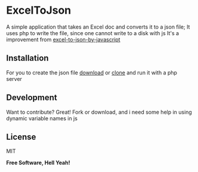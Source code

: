 # ExcelToJson
A simple application that takes an Excel doc and converts it to a json file;
It uses php to write the file, since one cannot write to a disk with js
It's a improvement from [excel-to-json-by-javascript](https://github.com/jayanthbabu123/excel-to-json-by-javascript)

## Installation
For you to create the json file [download](https://github.com/munenepeter/ExcelToJson/archive/refs/heads/main.zip) or [clone](https://github.com/munenepeter/ExcelToJson.git) and run it with a php server
 ## Development
Want to contribute? Great!
Fork or download, and i need some help in using dynamic variable names in js 
## License

MIT

**Free Software, Hell Yeah!**
